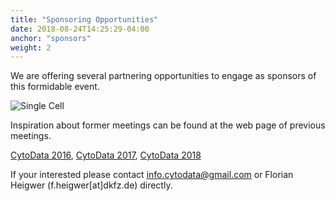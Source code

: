 ```yaml
---
title: "Sponsoring Opportunities"
date: 2018-08-24T14:25:29-04:00
anchor: "sponsors"
weight: 2
---
```


We are offering several partnering opportunities to engage as sponsors of this formidable event.

![Single Cell](/./main_files/single_cell.png)

Inspiration about former meetings can be found at the web page of previous meetings.

[CytoData 2016](http://2016.cytodata.org), [CytoData 2017](http://2017.cytodata.org), [CytoData 2018](http://2018.cytodata.org)

If your interested please contact info.cytodata@gmail.com or Florian Heigwer (f.heigwer[at]dkfz.de) directly.